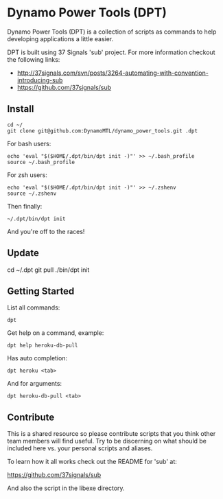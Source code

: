 # Dynamo Power Tools (DPT)

Dynamo Power Tools (DPT) is a collection of scripts as commands to help
developing applications a little easier.

DPT is built using 37 Signals 'sub' project. For more information checkout the
following links:

* http://37signals.com/svn/posts/3264-automating-with-convention-introducing-sub
* https://github.com/37signals/sub

## Install

    cd ~/
    git clone git@github.com:DynamoMTL/dynamo_power_tools.git .dpt

For bash users:

    echo 'eval "$($HOME/.dpt/bin/dpt init -)"' >> ~/.bash_profile
    source ~/.bash_profile

For zsh users:

    echo 'eval "$($HOME/.dpt/bin/dpt init -)"' >> ~/.zshenv
    source ~/.zshenv

Then finally:

    ~/.dpt/bin/dpt init

And you're off to the races!

## Update

   cd ~/.dpt
   git pull
   ./bin/dpt init

## Getting Started

List all commands:

    dpt

Get help on a command, example:

    dpt help heroku-db-pull

Has auto completion:

    dpt heroku <tab>

And for arguments:

    dpt heroku-db-pull <tab>

## Contribute

This is a shared resource so please contribute scripts that you think other
team members will find useful. Try to be discerning on what should be included
here vs. your personal scripts and aliases.

To learn how it all works check out the README for 'sub' at:

https://github.com/37signals/sub

And also the script in the libexe directory.
